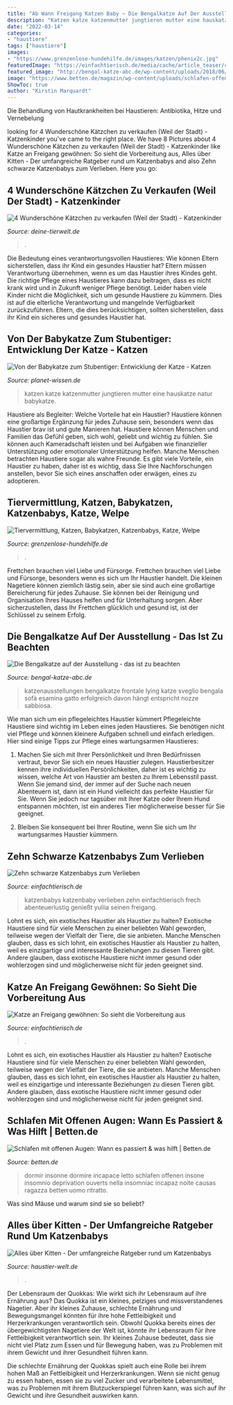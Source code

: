 ```yaml
---
title: "Ab Wann Freigang Katzen Baby ~ Die Bengalkatze Auf Der Ausstellung"
description: "Katzen katze katzenmutter jungtieren mutter eine hauskatze natur babykatze"
date: "2022-03-14"
categories:
- "haustiere"
tags: ["haustiere"]
images:
- "https://www.grenzenlose-hundehilfe.de/images/katzen/phenix2c.jpg"
featuredImage: "https://einfachtierisch.de/media/cache/article_teaser/cms/2014/11/grau-weisse-katze-umzug-shutterstock-KPG-Payless.jpg?464838"
featured_image: "http://bengal-katze-abc.de/wp-content/uploads/2018/06/katzenausstellungen-768x512.jpg"
image: "https://www.betten.de/magazin/wp-content/uploads/schlafen-offene-augen.jpg"
ShowToc: true
author: "Kirstin Marquardt"
---
```



Die Behandlung von Hautkrankheiten bei Haustieren: Antibiotika, Hitze und Vernebelung

	

		
looking for 4 Wunderschöne Kätzchen zu verkaufen (Weil der Stadt) - Katzenkinder you've came to the right place. We have 8 Pictures about 4 Wunderschöne Kätzchen zu verkaufen (Weil der Stadt) - Katzenkinder like Katze an Freigang gewöhnen: So sieht die Vorbereitung aus, Alles über Kitten - Der umfangreiche Ratgeber rund um Katzenbabys and also Zehn schwarze Katzenbabys zum Verlieben. Here you go:
		
    
## 4 Wunderschöne Kätzchen Zu Verkaufen (Weil Der Stadt) - Katzenkinder

<img loading=lazy src="https://www.deine-tierwelt.de/fotos/123634896_760x570.jpg" onerror="this.onerror=null;this.src='https://tse2.mm.bing.net/th?id=OIP.rGBRBPTY0qMSx3WF4veZ3QHaFj&amp;pid=15.1';" alt="4 Wunderschöne Kätzchen zu verkaufen (Weil der Stadt) - Katzenkinder">

_Source: deine-tierwelt.de_

>. 

	

Die Bedeutung eines verantwortungsvollen Haustieres: Wie können Eltern sicherstellen, dass ihr Kind ein gesundes Haustier hat?
Eltern müssen Verantwortung übernehmen, wenn es um das Haustier ihres Kindes geht. Die richtige Pflege eines Haustieres kann dazu beitragen, dass es nicht krank wird und in Zukunft weniger Pflege benötigt. Leider haben viele Kinder nicht die Möglichkeit, sich um gesunde Haustiere zu kümmern. Dies ist auf die elterliche Verantwortung und mangelnde Verfügbarkeit zurückzuführen. Eltern, die dies berücksichtigen, sollten sicherstellen, dass ihr Kind ein sicheres und gesundes Haustier hat.

    
## Von Der Babykatze Zum Stubentiger: Entwicklung Der Katze - Katzen

<img loading=lazy src="http://www.planet-wissen.de/natur/haustiere/katzen/katze-katzenmutter-100~_v-gseagaleriexl.jpg" onerror="this.onerror=null;this.src='https://tse2.mm.bing.net/th?id=OIP.zscqTWw7FyqqqQCuYOMiYwHaEK&amp;pid=15.1';" alt="Von der Babykatze zum Stubentiger: Entwicklung der Katze - Katzen">

_Source: planet-wissen.de_

>katzen katze katzenmutter jungtieren mutter eine hauskatze natur babykatze. 

	

Haustiere als Begleiter: Welche Vorteile hat ein Haustier?
Haustiere können eine großartige Ergänzung für jedes Zuhause sein, besonders wenn das Haustier brav ist und gute Manieren hat. Haustiere können Menschen und Familien das Gefühl geben, sich wohl, geliebt und wichtig zu fühlen. Sie können auch Kameradschaft leisten und bei Aufgaben wie finanzieller Unterstützung oder emotionaler Unterstützung helfen. Manche Menschen betrachten Haustiere sogar als wahre Freunde. Es gibt viele Vorteile, ein Haustier zu haben, daher ist es wichtig, dass Sie Ihre Nachforschungen anstellen, bevor Sie sich eines anschaffen oder erwägen, eines zu adoptieren.

    
## Tiervermittlung, Katzen, Babykatzen, Katzenbabys, Katze, Welpe

<img loading=lazy src="https://www.grenzenlose-hundehilfe.de/images/katzen/phenix2c.jpg" onerror="this.onerror=null;this.src='https://tse1.mm.bing.net/th?id=OIP.4E31yuWjteM_805L_r3pUQAAAA&amp;pid=15.1';" alt="Tiervermittlung, Katzen, Babykatzen, Katzenbabys, Katze, Welpe">

_Source: grenzenlose-hundehilfe.de_

>. 

	

Frettchen brauchen viel Liebe und Fürsorge.
Frettchen brauchen viel Liebe und Fürsorge, besonders wenn es sich um Ihr Haustier handelt. Die kleinen Nagetiere können ziemlich lästig sein, aber sie sind auch eine großartige Bereicherung für jedes Zuhause. Sie können bei der Reinigung und Organisation Ihres Hauses helfen und für Unterhaltung sorgen. Aber sicherzustellen, dass Ihr Frettchen glücklich und gesund ist, ist der Schlüssel zu seinem Erfolg.

    
## Die Bengalkatze Auf Der Ausstellung - Das Ist Zu Beachten

<img loading=lazy src="http://bengal-katze-abc.de/wp-content/uploads/2018/06/katzenausstellungen-768x512.jpg" onerror="this.onerror=null;this.src='https://tse2.mm.bing.net/th?id=OIP.3shZOSViNkNmKG7pSckH8wHaE8&amp;pid=15.1';" alt="Die Bengalkatze auf der Ausstellung - das ist zu beachten">

_Source: bengal-katze-abc.de_

>katzenausstellungen bengalkatze frontale lying katze sveglio bengala sofà esamina gatto erfolgreich davon hängt entspricht nozze sabbiosa. 

	

Wie man sich um ein pflegeleichtes Haustier kümmert
Pflegeleichte Haustiere sind wichtig im Leben eines jeden Haustieres. Sie benötigen nicht viel Pflege und können kleinere Aufgaben schnell und einfach erledigen. Hier sind einige Tipps zur Pflege eines wartungsarmen Haustieres:
1. Machen Sie sich mit Ihrer Persönlichkeit und Ihren Bedürfnissen vertraut, bevor Sie sich ein neues Haustier zulegen. Haustierbesitzer kennen ihre individuellen Persönlichkeiten, daher ist es wichtig zu wissen, welche Art von Haustier am besten zu Ihrem Lebensstil passt. Wenn Sie jemand sind, der immer auf der Suche nach neuen Abenteuern ist, dann ist ein Hund vielleicht das perfekte Haustier für Sie. Wenn Sie jedoch nur tagsüber mit Ihrer Katze oder Ihrem Hund entspannen möchten, ist ein anderes Tier möglicherweise besser für Sie geeignet.

2. Bleiben Sie konsequent bei Ihrer Routine, wenn Sie sich um Ihr wartungsarmes Haustier kümmern.

    
## Zehn Schwarze Katzenbabys Zum Verlieben

<img loading=lazy src="https://einfachtierisch.de/media/cache/article_content/cms/2013/04/Schwarzes-Katzenbaby-Zaun-Geschwister.jpg" onerror="this.onerror=null;this.src='https://tse1.mm.bing.net/th?id=OIP.M7dNiPiAbHDBognk12D0PQHaFj&amp;pid=15.1';" alt="Zehn schwarze Katzenbabys zum Verlieben">

_Source: einfachtierisch.de_

>katzenbabys katzenbaby verlieben zehn einfachtierisch frech abenteuerlustig genießt yuliia seinen freigang. 

	

Lohnt es sich, ein exotisches Haustier als Haustier zu halten?
Exotische Haustiere sind für viele Menschen zu einer beliebten Wahl geworden, teilweise wegen der Vielfalt der Tiere, die sie anbieten. Manche Menschen glauben, dass es sich lohnt, ein exotisches Haustier als Haustier zu halten, weil es einzigartige und interessante Beziehungen zu diesen Tieren gibt. Andere glauben, dass exotische Haustiere nicht immer gesund oder wohlerzogen sind und möglicherweise nicht für jeden geeignet sind.

    
## Katze An Freigang Gewöhnen: So Sieht Die Vorbereitung Aus

<img loading=lazy src="https://einfachtierisch.de/media/cache/article_teaser/cms/2014/11/grau-weisse-katze-umzug-shutterstock-KPG-Payless.jpg?464838" onerror="this.onerror=null;this.src='https://tse1.mm.bing.net/th?id=OIP.KLbB3Yk5fsnie2pcEwfZqAHaFh&amp;pid=15.1';" alt="Katze an Freigang gewöhnen: So sieht die Vorbereitung aus">

_Source: einfachtierisch.de_

>. 

	

Lohnt es sich, ein exotisches Haustier als Haustier zu halten?
Exotische Haustiere sind für viele Menschen zu einer beliebten Wahl geworden, teilweise wegen der Vielfalt der Tiere, die sie anbieten. Manche Menschen glauben, dass es sich lohnt, ein exotisches Haustier als Haustier zu halten, weil es einzigartige und interessante Beziehungen zu diesen Tieren gibt. Andere glauben, dass exotische Haustiere nicht immer gesund oder wohlerzogen sind und möglicherweise nicht für jeden geeignet sind.

    
## Schlafen Mit Offenen Augen: Wann Es Passiert &amp; Was Hilft | Betten.de

<img loading=lazy src="https://www.betten.de/magazin/wp-content/uploads/schlafen-offene-augen.jpg" onerror="this.onerror=null;this.src='https://tse2.mm.bing.net/th?id=OIP.wguNyXY-pOKvyYYQF-YMsQHaE8&amp;pid=15.1';" alt="Schlafen mit offenen Augen: Wann es passiert &amp; was hilft | Betten.de">

_Source: betten.de_

>dormir insonne dormire incapace letto schlafen offenen insone insomnio deprivation ouverts nella insomniac incapaz noite causas ragazza betten uomo ritratto. 

	

Was sind Mäuse und warum sind sie so beliebt?

    
## Alles über Kitten - Der Umfangreiche Ratgeber Rund Um Katzenbabys

<img loading=lazy src="https://haustier-welt.de/wp-content/uploads/2019/08/kitten-1.jpg" onerror="this.onerror=null;this.src='https://tse1.mm.bing.net/th?id=OIP.ZNQ-Kvqg-Fqn8tFIKJF-cwHaES&amp;pid=15.1';" alt="Alles über Kitten - Der umfangreiche Ratgeber rund um Katzenbabys">

_Source: haustier-welt.de_

>. 

	

Der Lebensraum der Quokkas: Wie wirkt sich ihr Lebensraum auf ihre Ernährung aus?
Das Quokka ist ein kleines, pelziges und missverstandenes Nagetier. Aber ihr kleines Zuhause, schlechte Ernährung und Bewegungsmangel könnten für ihre hohe Fettleibigkeit und Herzerkrankungen verantwortlich sein.
Obwohl Quokka bereits eines der übergewichtigsten Nagetiere der Welt ist, könnte ihr Lebensraum für ihre Fettleibigkeit verantwortlich sein. Ihr kleines Zuhause bedeutet, dass sie nicht viel Platz zum Essen und für Bewegung haben, was zu Problemen mit ihrem Gewicht und ihrer Gesundheit führen kann.

Die schlechte Ernährung der Quokkas spielt auch eine Rolle bei ihrem hohen Maß an Fettleibigkeit und Herzerkrankungen. Wenn sie nicht genug zu essen haben, essen sie zu viel Zucker und verarbeitete Lebensmittel, was zu Problemen mit ihrem Blutzuckerspiegel führen kann, was sich auf ihr Gewicht und ihre Gesundheit auswirken kann.

